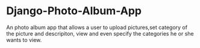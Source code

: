 # Django-Photo-Album-App
An photo album app that allows a user to upload pictures,set category of the picture and descripiton, view and even specify the categories he or she wants to view.
